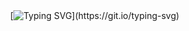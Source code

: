ㅤㅤㅤㅤㅤㅤㅤㅤㅤㅤㅤㅤㅤㅤㅤㅤ[![Typing SVG](https://readme-typing-svg.demolab.com?font=Fira+Code&size=25&letterSpacing=+0.2rem&pause=1000&color=FCE300&center=true&multiline=true&width=500&height=100&lines=I+am+torchbreaker;and+I+will+not+give+up+on+him+.)](https://git.io/typing-svg)
